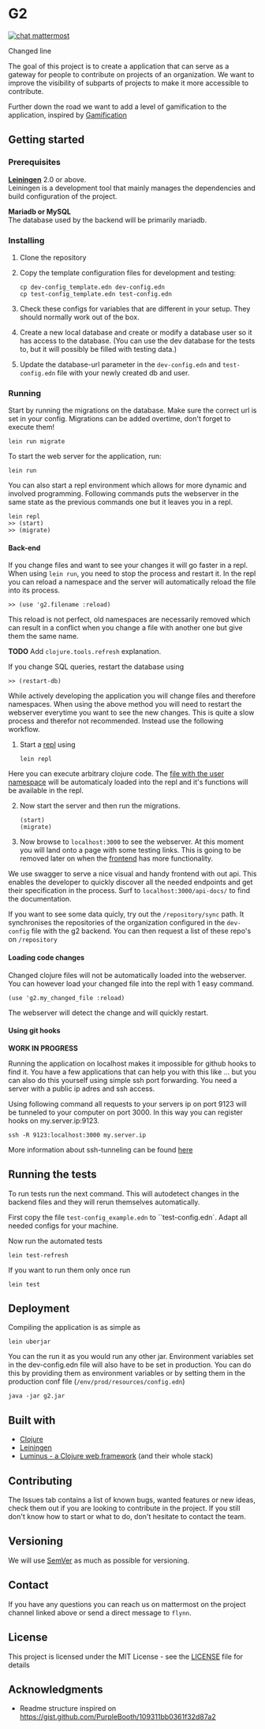 # G2
[![chat mattermost](https://img.shields.io/badge/chat-mattermost-blue.svg)](https://mattermost.zeus.gent/zeus/channels/g2)


Changed line

The goal of this project is to create a application that can serve as a gateway for people to contribute on projects of an organization. We want to improve the visibility of subparts of projects to make it more accessible to contribute.

Further down the road we want to add a level of gamification to the application, inspired by [Gamification](https://zeus.ugent.be/game)

## Getting started
### Prerequisites

**[Leiningen][1]** 2.0 or above.\
Leiningen is a development tool that mainly manages the dependencies and build configuration of the project.

**Mariadb or MySQL** \
The database used by the backend will be primarily mariadb.

### Installing

1. Clone the repository
2. Copy the template configuration files for development and testing:

       cp dev-config_template.edn dev-config.edn
       cp test-config_template.edn test-config.edn
       
3. Check these configs for variables that are different in your setup. They should normally work out of the box.

4. Create a new local database and create or modify a database user so it has access to the database. (You can use the dev database for the tests to, but it will possibly be filled with testing data.)
5. Update the database-url parameter in the `dev-config.edn` and `test-config.edn` file with your newly created db and user.

[1]: https://github.com/technomancy/leiningen

### Running

Start by running the migrations on the database. Make sure the correct url is set in your config. Migrations can be added overtime, don't forget to execute them!

    lein run migrate

To start the web server for the application, run:

    lein run 
    
You can also start a repl environment which allows for more dynamic and involved programming. Following commands puts the webserver in the same state as the previous commands one but it leaves you in a repl.

    lein repl
    >> (start)
    >> (migrate)

#### Back-end

If you change files and want to see your changes it will go faster in a repl. When using `lein run`, you need to stop the process and restart it. In the repl you can reload a namespace and the server will automatically reload the file into its process. 

    >> (use 'g2.filename :reload)
    
This reload is not perfect, old namespaces are necessarily removed which can result in a conflict when you change a file with another one but give them the same name.

**TODO** Add `clojure.tools.refresh` explanation.


    
If you change SQL queries, restart the database using

    >> (restart-db)

While actively developing the application you will change files and therefore namespaces. When using the above method you will need to restart the webserver everytime you want to see the new changes. This is quite a slow process and therefor not recommended. Instead use the following workflow.

1. Start a [repl](https://clojure.org/guides/repl/introduction) using

       lein repl
  Here you can execute arbitrary clojure code. The [file with the user namespace](https://github.com/ZeusWPI/g2/blob/master/env/dev/clj/user.clj) will be automaticaly loaded into the repl and it's functions will be available in the repl.
    
2. Now start the server and then run the migrations.

       (start)
       (migrate)
      
3. Now browse to `localhost:3000` to see the webserver. 
  At this moment you will land onto a page with some testing links. This is going to be removed later on when the [frontend](https://github.com/zeuswpi/g2-frontend) has more functionality.
  
  We use swagger to serve a nice visual and handy frontend with out api. This enables the developer to quickly discover all the needed endpoints and get their specification in the process.
  Surf to `localhost:3000/api-docs/` to find the documentation.
 
If you want to see some data quicly, try out the `/repository/sync` path. It synchronises the repositories of the organization configured in the `dev-config` file with the g2 backend. You can then request a list of these repo's on `/repository`
  
#### Loading code changes

Changed clojure files will not be automatically loaded into the webserver. You can however load your changed file into the repl with 1 easy command.

    (use 'g2.my_changed_file :reload)
    
The webserver will detect the change and will quickly restart.

#### Using git hooks

**WORK IN PROGRESS**

Running the application on localhost makes it impossible for github hooks to find it. You have a few applications that can help you with this like ... but you can also do this yourself using simple ssh port forwarding. You need a server with a public ip adres and ssh access.

Using following command all requests to your servers ip on port 9123 will be tunneled to your computer on port 3000. In this way you can register hooks on my.server.ip:9123.

    ssh -R 9123:localhost:3000 my.server.ip

More information about ssh-tunneling can be found [here](https://www.ssh.com/ssh/tunneling/example)

## Running the tests

To run tests run the next command. This will autodetect changes in the backend files and they will rerun themselves automatically.

First copy the file `test-config_example.edn` to ``test-config.edn`. Adapt all needed configs for your machine.

Now run the automated tests

	lein test-refresh
	
If you want to run them only once run

	lein test


## Deployment

Compiling the application is as simple as

    lein uberjar
    
You can the run it as you would run any other jar. 
Environment variables set in the dev-config.edn file will also have to be set in production. You can do this by providing them as environment variables or by setting them in the production conf file (`/env/prod/resources/config.edn`)

    java -jar g2.jar

## Built with

* [Clojure](https://clojure.org/)
* [Leiningen](https://leiningen.org/)
* [Luminus - a Clojure web framework](http://www.luminusweb.net/) (and their whole stack)

## Contributing

The Issues tab contains a list of known bugs, wanted features or new ideas, check them out if you are looking to contribute in the project. If you still don't know how to start or what to do, don't hesitate to contact the team.

## Versioning

We will use [SemVer](https://semver.org/) as much as possible for versioning.


## Contact

If you have any questions you can reach us on mattermost on the project channel linked above or send a direct message to `flynn`.

## License

This project is licensed under the MIT License - see the [LICENSE](./LICENSE) file for details

## Acknowledgments
* Readme structure inspired on https://gist.github.com/PurpleBooth/109311bb0361f32d87a2

